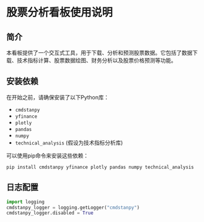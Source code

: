# 股票分析看板使用说明

## 简介
本看板提供了一个交互式工具，用于下载、分析和预测股票数据。它包括了数据下载、技术指标计算、股票数据绘图、财务分析以及股票价格预测等功能。

## 安装依赖
在开始之前，请确保安装了以下Python库：
- `cmdstanpy`
- `yfinance`
- `plotly`
- `pandas`
- `numpy`
- `technical_analysis` (假设为技术指标分析库)

可以使用pip命令来安装这些依赖：
```shell
pip install cmdstanpy yfinance plotly pandas numpy technical_analysis
```

## 日志配置
```python
import logging
cmdstanpy_logger = logging.getLogger("cmdstanpy")
cmdstanpy_logger.disabled = True
```
